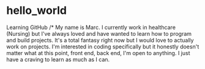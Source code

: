 # hello_world
Learning GitHub
/* My name is Marc. I currently work in healthcare (Nursing) but I've always loved and have wanted to learn how to program and build projects. It's a total fantasy right now but I would love to actually work on projects. I'm interested in coding specifically but it honestly doesn't matter what at this point, front end, back end, I'm open to anything. I just have a craving to learn as much as I can.
